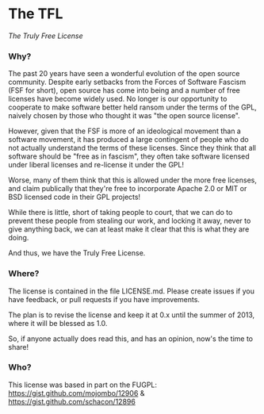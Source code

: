 The TFL
=======
_The Truly Free License_

### Why?

The past 20 years have seen a wonderful evolution of the open source community. Despite early setbacks
from the Forces of Software Fascism (FSF for short), open source has come into being and a number of
free licenses have become widely used.   No longer is our opportunity to cooperate to make software 
better held ransom under the terms of the GPL, naively chosen by those who thought it was "the open
source license".

However, given that the FSF is more of an ideological movement than a software movement, it has produced
a large contingent of people who do not actually understand the terms of these licenses.  Since they think 
that all software should be "free as in fascism", they often take software licensed under liberal licenses 
and re-license it under the GPL!

Worse, many of them think that this is allowed under the more free licenses, and claim publically that
they're free to incorporate Apache 2.0 or MIT or BSD licensed code in their GPL projects!

While there is little, short of taking people to court, that we can do to prevent these people from
stealing our work, and locking it away, never to give anything back, we can at least make it clear
that this is what they are doing.

And thus, we have the Truly Free License. 

### Where?

The license is contained in the file LICENSE.md.  Please create issues if you have feedback,
or pull requests if you have improvements.

The plan is to revise the license and keep it at 0.x until the summer of 2013, where it will
be blessed as 1.0. 

So, if anyone actually does read this, and has an opinion, now's the time to share!

### Who?

This license was based in part on the FUGPL: https://gist.github.com/mojombo/12906 & https://gist.github.com/schacon/12896
